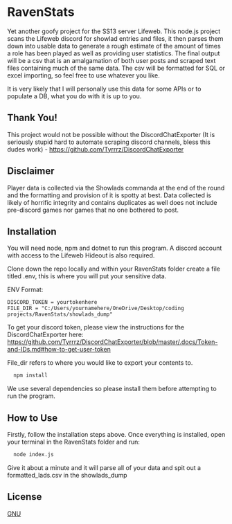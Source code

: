 
# RavenStats

Yet another goofy project for the SS13 server Lifeweb. This node.js project scans the Lifeweb discord for showlad entries and files, it then parses them down into usable data to generate a rough estimate of the amount of times a role has been played as well as providing user statistics. The final output will be a csv that is an amalgamation of both user posts and scraped text files containing much of the same data. The csv will be formatted for SQL or excel importing, so feel free to use whatever you like.

It is very likely that I will personally use this data for some APIs or to populate a DB, what you do with it is up to you.


## Thank You!

This project would not be possible without the DiscordChatExporter (It is seriously stupid hard to automate scraping discord channels, bless this dudes work) - https://github.com/Tyrrrz/DiscordChatExporter


## Disclaimer
Player data is collected via the Showlads commanda at the end of the round and the formatting and provision of it is spotty at best. Data collected is likely of horrific integrity and contains duplicates as well does not include pre-discord games nor games that no one bothered to post.


## Installation

You will need node, npm and dotnet to run this program. A discord account with access to the Lifeweb Hideout is also required.

Clone down the repo locally and within your RavenStats folder create a file titled .env, this is where you will put your sensitive data.

ENV Format:
```env
DISCORD_TOKEN = yourtokenhere
FILE_DIR = "C:/Users/yournamehere/OneDrive/Desktop/coding projects/RavenStats/showlads_dump"
```

To get your discord token, please view the instructions for the DiscordChatExporter here:
https://github.com/Tyrrrz/DiscordChatExporter/blob/master/.docs/Token-and-IDs.md#how-to-get-user-token

File_dir refers to where you would like to export your contents to.

```bash
  npm install
```
We use several dependencies so please install them before attempting to run the program.

## How to Use
Firstly, follow the installation steps above. Once everything is installed, open your terminal in the RavenStats folder and run:

```bash
  node index.js
```

Give it about a minute and it will parse all of your data and spit out a formatted_lads.csv in the showlads_dump
    
## License

[GNU](https://choosealicense.com/licenses/gpl-3.0/)

